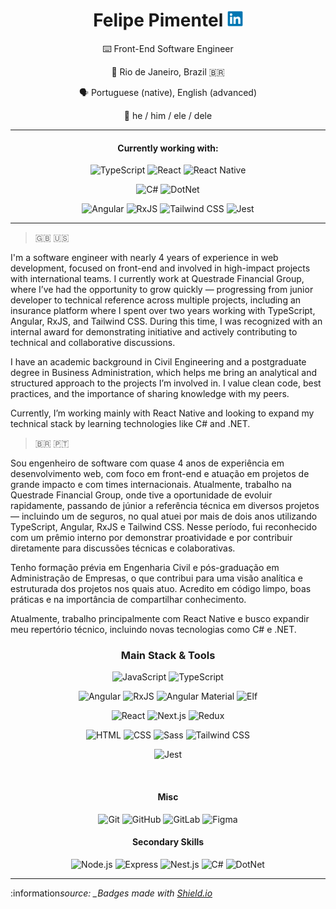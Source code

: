 <h1 align=center>Felipe Pimentel <a href="https://www.linkedin.com/in/felipe-pimentel-web-dev/" target="_blank"><img height="25" width="25" src="https://raw.githubusercontent.com/devicons/devicon/7a4ca8aa871d6dca81691e018d31eed89cb70a76/icons/linkedin/linkedin-original.svg"></a></h1>

<div align=center>

:keyboard: Front-End Software Engineer

:round_pushpin: Rio de Janeiro, Brazil :brazil:

:speaking_head: Portuguese (native), English (advanced)

:man: he / him / ele / dele

</div>

---

<h4 align=center>Currently working with:</h4>
<p align=center>
  <img alt="TypeScript" src="https://img.shields.io/badge/-TypeScript-3178C6?style=for-the-badge&logo=typescript&logoColor=white" />
  <img alt="React" src="https://img.shields.io/badge/-React-222?style=for-the-badge&logo=React&logoColor=61DAFB" />
  <img alt="React Native" src="https://img.shields.io/badge/-React%20Native-222?style=for-the-badge&logo=React&logoColor=61DAFB" />
</p>
<p align=center>
  <img alt="C#" src="https://img.shields.io/badge/-C%23-512BD4?style=for-the-badge&logo=c&logoColor=white" />
  <img alt="DotNet" src="https://img.shields.io/badge/-.NET-512BD4?style=for-the-badge&logo=.net&logoColor=white" />
</p>
<p align=center>
  <img alt="Angular" src="https://img.shields.io/badge/-Angular-0F0F11?style=for-the-badge&logo=angular" />
  <img alt="RxJS" src="https://img.shields.io/badge/-Rxjs-B7178C?style=for-the-badge&logo=reactivex" />
  <img alt="Tailwind CSS" src="https://img.shields.io/badge/-Tailwind%20CSS-06B6D4?style=for-the-badge&logo=tailwind-css&logoColor=white" />
  <img alt="Jest" src="https://img.shields.io/badge/-Jest-C21325?style=for-the-badge&logo=jest&logoColor=white" />
</p>
</p>

---

> :uk: :us:

I'm a software engineer with nearly 4 years of experience in web development, focused on front-end and involved in high-impact projects with international teams. I currently work at Questrade Financial Group, where I’ve had the opportunity to grow quickly — progressing from junior developer to technical reference across multiple projects, including an insurance platform where I spent over two years working with TypeScript, Angular, RxJS, and Tailwind CSS. During this time, I was recognized with an internal award for demonstrating initiative and actively contributing to technical and collaborative discussions.

I have an academic background in Civil Engineering and a postgraduate degree in Business Administration, which helps me bring an analytical and structured approach to the projects I’m involved in. I value clean code, best practices, and the importance of sharing knowledge with my peers.

Currently, I’m working mainly with React Native and looking to expand my technical stack by learning technologies like C# and .NET.

> :brazil: :portugal:

Sou engenheiro de software com quase 4 anos de experiência em desenvolvimento web, com foco em front-end e atuação em projetos de grande impacto e com times internacionais. Atualmente, trabalho na Questrade Financial Group, onde tive a oportunidade de evoluir rapidamente, passando de júnior a referência técnica em diversos projetos — incluindo um de seguros, no qual atuei por mais de dois anos utilizando TypeScript, Angular, RxJS e Tailwind CSS. Nesse período, fui reconhecido com um prêmio interno por demonstrar proatividade e por contribuir diretamente para discussões técnicas e colaborativas.

Tenho formação prévia em Engenharia Civil e pós-graduação em Administração de Empresas, o que contribui para uma visão analítica e estruturada dos projetos nos quais atuo. Acredito em código limpo, boas práticas e na importância de compartilhar conhecimento.

Atualmente, trabalho principalmente com React Native e busco expandir meu repertório técnico, incluindo novas tecnologias como C# e .NET.

<h3 align=center>Main Stack &amp Tools</h3>
<p align=center>
  <img alt="JavaScript" src="https://img.shields.io/badge/-Javascript-F7DF1E?style=for-the-badge&logo=JavaScript&logoColor=black" />
  <img alt="TypeScript" src="https://img.shields.io/badge/-TypeScript-3178C6?style=for-the-badge&logo=typescript&logoColor=white" />
</p>

<p align=center>
  <img alt="Angular" src="https://img.shields.io/badge/-Angular-0F0F11?style=for-the-badge&logo=angular" />
  <img alt="RxJS" src="https://img.shields.io/badge/-Rxjs-B7178C?style=for-the-badge&logo=reactivex" />
  <img alt="Angular Material" src="https://img.shields.io/badge/-Angular%20Material-757575?style=for-the-badge&logo=angular&logoColor=white" />
  <img alt="Elf" src="https://img.shields.io/badge/-Elf-B668E4?style=for-the-badge&logo=angular&logoColor=white" />

<p align=center>
  <img alt="React" src="https://img.shields.io/badge/-React-222?style=for-the-badge&logo=React&logoColor=61DAFB" />
  <img alt="Next.js" src="https://img.shields.io/badge/-Next.js-000000?style=for-the-badge&logo=Nextdotjs&logoColor=white" />
  <img alt="Redux" src="https://img.shields.io/badge/-Redux-764ABC?style=for-the-badge&logo=Redux&logoColor=white" />
</p>

<p align=center>
  <img alt="HTML" src="https://img.shields.io/badge/-HTML-E34F26?style=for-the-badge&logo=HTML5&logoColor=white" />
  <img alt="CSS" src="https://img.shields.io/badge/-CSS-1572B6?style=for-the-badge&logo=CSS3&logoColor=white" />
  <img alt="Sass" src="https://img.shields.io/badge/-Sass-CC6699?style=for-the-badge&logo=Sass&logoColor=white" />
  <img alt="Tailwind CSS" src="https://img.shields.io/badge/-Tailwind%20CSS-06B6D4?style=for-the-badge&logo=tailwind-css&logoColor=white" />
</p>

<p align=center>
  <img alt="Jest" src="https://img.shields.io/badge/-Jest-C21325?style=for-the-badge&logo=jest&logoColor=white" />
</p>

<br>

<h4 align=center>Misc</h4>
<p align=center>
  <img alt="Git" src="https://img.shields.io/badge/-git-111?style=for-the-badge&logo=git" />
  <img alt="GitHub" src="https://img.shields.io/badge/-GitHub-181717?style=for-the-badge&logo=github&logoColor=white" />
  <img alt="GitLab" src="https://img.shields.io/badge/-GitLab-ffddd0?style=for-the-badge&logo=gitlab" />
  <img alt="Figma" src="https://img.shields.io/badge/-Figma-F24E1E?style=for-the-badge&logo=Figma&logoColor=white" />
</p>

<h4 align=center>Secondary Skills</h4>
<p align=center>
  <img alt="Node.js" src="https://img.shields.io/badge/-node.js-233056?style=for-the-badge&logo=nodedotjs" />
  <img alt="Express" src="https://img.shields.io/badge/-Express-000000?style=for-the-badge&logo=express&logoColor=white" />
  <img alt="Nest.js" src="https://img.shields.io/badge/-Nest.js-E0234E?style=for-the-badge&logo=nestjs" />
  <img alt="C#" src="https://img.shields.io/badge/-C%23-512BD4?style=for-the-badge&logo=c&logoColor=white" />
  <img alt="DotNet" src="https://img.shields.io/badge/-.NET-512BD4?style=for-the-badge&logo=.net&logoColor=white" />
</p>

---

:information*source: \_Badges made with <a href="https://shields.io" target="_blank">Shield.io</a>*
